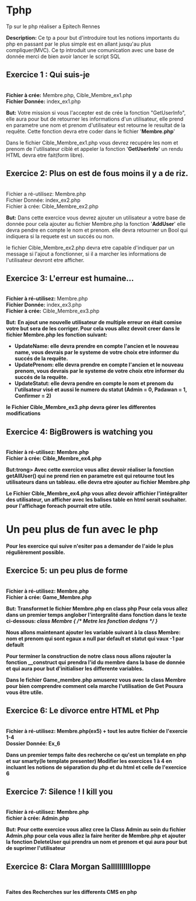 # Tphp
Tp sur le php réaliser a Epitech Rennes 

<strong>Description:</strong> Ce tp a pour but d'introduire tout les notions importants du php en passant par le plus simple est en allant jusqu'au plus compliquer(MVC). Ce tp introduit une comunication avec une base de donnée merci de bien avoir lancer le script SQL

<h2>Exercice 1 : Qui suis-je</h2><br/>
<strong>Fichier à crée:</strong> Membre.php, Cible_Membre_ex1.php<br/>
<strong>Fichier Donnée:</strong> index_ex1.php

<strong>But:</strong> Votre mission si vous l'accepter est de crée la fonction "GetUserInfo", elle aura pour but de retourner les informations d'un utilisateur, elle prend en parametre une nom et prenom d'utilisateur est retourne le resultat de la requête. Cette fonction devra etre coder dans le fichier '<strong>Membre.php</strong>'

Dans le fichier Cible_Membre_ex1.php vous devrez recupére les nom et prenom de l'utilisateur ciblé et appeler la fonction '<strong>GetUserInfo</strong>' un rendu HTML devra etre fait(form libre).

<h2>Exercice 2: Plus on est de fous moins il y a de riz.</h2><br/>
</strong>Fichier a ré-utilisez:</stron> Membre.php<br/>
</strong>Fichier Donnée:</stron> index_ex2.php<br/>
</strong>Fichier à crée:</stron> Cible_Membre_ex2.php<br/>

<strong>But:</strong> Dans cette exercice vous devrez ajouter un utilisateur a votre base de donnée pour cela ajouter au fichier Membre.php la fonction '<strong>AddUser</strong>' elle devra pendre en compte le nom et prenom. elle devra retourner un Bool qui indiquera si la requete est un succés ou non. 

le fichier Cible_Membre_ex2.php devra etre capable d'indiquer par un message si l'ajout a fonctionner, si il a marcher les informations de l'utilisateur devront etre afficher.

<h2>Exercice 3: L'erreur est humaine...</h2><br/>
<strong>Fichier à ré-utilisez:</strong> Membre.php<br/>
<strong>Fichier Donnée:</strong> index_ex3.php<br/>
<strong>Fichier à crée:</strong> Cible_Membre_ex3.php<br/>

<strong>But:</strong> <strong>En ajout une nouvelle utilisateur de multiple erreur on était comise votre but sera de les corriger. Pour cela vous allez devoit creer dans le fichier Membre.php les fonction suivant:
  - <strong>UpdateName:</strong> elle devra prendre en compte l'ancien et le nouveau name, vous devrais par le systeme de votre choix etre informer du succés de la requête.
  - <strong>UpdatePrenom:</strong> elle devra prendre en compte l'ancien et le nouveau prenom, vous devrais par le systeme de votre choix etre informer du succés de la requête.
  - <strong>UpdateStatut:</strong> elle devra pendre en compte le nom et prenom du l'utilsateur visé et aussi le numero du statut (Admin = 0, Padawan = 1, Confirmer = 2)

le Fichier Cible_Membre_ex3.php devra gérer les differentes modifications

<h2>Exercice 4: BigBrowers is watching you</h2><br/>
<strong>Fichier à ré-utilisez:</strong> Membre.php<br/>
<strong>Fichier à crée:</strong> Cible_Membre_ex4.php<br/>

<strong>But:</strong>trong> Avec cette exercice vous allez devoir réaliser la fonction getAllUser() qui ne prend rien en parametre est qui retourne tout les utilisateurs dans un tableau. elle devra etre ajouter au fichier Membre.php

Le Fichier Cible_Membre_ex4.php vous allez devoir affichier l'intégraliter des utilisateur, un afficher avec les balises table en html serait souhaiter. pour l'affichage foreach pourrait etre utile.

<h1>Un peu plus de fun avec le php</h1>

<h4>Pour les exercice qui suive n'esiter pas a demander de l'aide le plus régulièrement possible.</h4>


<h2>Exercice 5: un peu plus de forme</h2><br/>
<strong>Fichier à ré-utilisez:</strong> Membre.php<br/>
<strong>Fichier à crée:</strong> Game_Membre.php<br/>

<strong>But: </strong> Transformet le fichier Membre.php en class php
Pour cela vous allez dans un premier temps anglober l'intergralité dans fonction dans le texte ci-dessous:
<em>class Membre
{
/* Metre les fonction dedqns */
}</em>

Nous allons maintenant ajouter les variable suivant à la class Membre: nom et prenom qui sont egaux a null par default et statut qui vaux -1 par default

Pour terminer la construction de notre class nous allons rajouter la fonction __construct qui prendra l'id du membre dans la base de donnée et qui aura pour but d'initialiser les differente variables.

Dans le fichier Game_membre.php amuserez vous avec la class Membre pour bien comprendre comment cela marche l'utilisation de Get Pouura vous être utile.

<h2>Exercice 6: Le divorce entre HTML et Php</h2><br/>
<strong>Fichier à ré-utilisez:</strong> Membre.php(ex5) + tout les autre fichier de l'exercie 1-4<br/>
<strong>Dossier Donnée:</strong> Ex_6<br/>

Dans un premier temps faite des recherche ce qu'est un template en php et sur smarty(le template presenter)
Modifier les exercices 1 à 4 en incluant les notions de séparation du php et du html et celle de l'exercice 6

<h2>Exercice 7: Silence ! I kill you</h2><br/>
<strong>Fichier à ré-utilisez:</strong> Membre.php</br>
<strong>fichier à crée:</strong> Admin.php</br>

<strong>But:</strong> Pour cette exercice vous allez cree la Class Admin au sein du fichier Admin.php pour cela vous allez la faire heriter de Membre.php et ajouter la fonction DeleteUser qui prendra un nom et prenom et qui aura pour but de suprimer l'utilisateur

<h2>Exercice 8: Clara Morgan Salllllllllloppe</h2><br/>

Faites des Recherches sur les differents CMS en php
